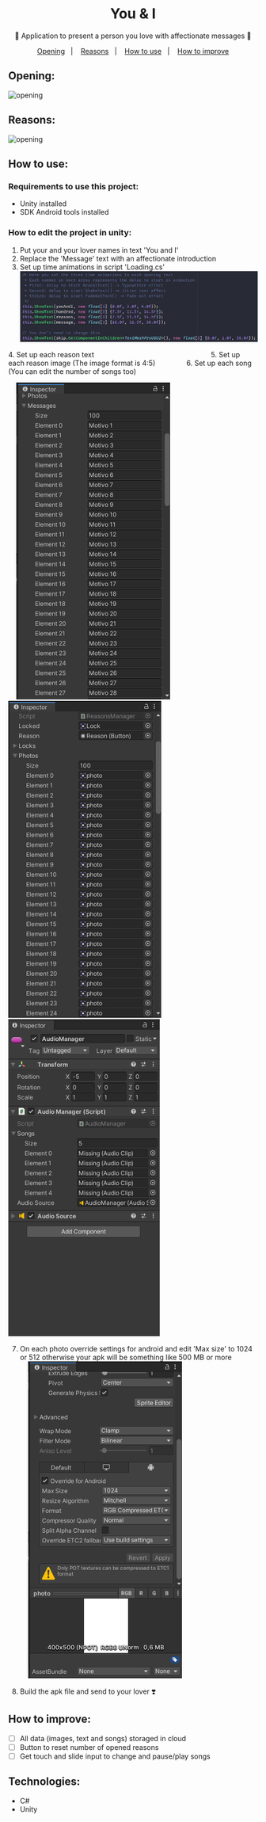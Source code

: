 # <h1 align="center">You & I</h1>
<p align="center">💞️ Application to present a person you love with affectionate messages 💞️</p>

<p align="center">
  <a href="#opening">Opening</a>&nbsp;&nbsp;&nbsp;|&nbsp;&nbsp;&nbsp;
  <a href="#reasons">Reasons</a>&nbsp;&nbsp;&nbsp;|&nbsp;&nbsp;&nbsp;
  <a href="#how-to-use">How to use</a>&nbsp;&nbsp;&nbsp;|&nbsp;&nbsp;&nbsp;
  <a href="#how-to-improve">How to improve</a>
</p>

## Opening:
![opening](./README/Opening.gif)

## Reasons:
![opening](./README/Reasons.gif)

## How to use:

### Requirements to use this project:
  - Unity installed
  - SDK Android tools installed

### How to edit the project in unity:
  1. Put your and your lover names in text 'You and I'
  2. Replace the 'Message' text with an affectionate introduction
  3. Set up time animations in script 'Loading.cs'
    <img alt="script" src="./README/loading.png">

  <p>
    4. Set up each reason text&nbsp;&nbsp;&nbsp;&nbsp;&nbsp;&nbsp;&nbsp;&nbsp;&nbsp;&nbsp;&nbsp;&nbsp;&nbsp;&nbsp;&nbsp;&nbsp;&nbsp;&nbsp;&nbsp;&nbsp;&nbsp;&nbsp;&nbsp;&nbsp;&nbsp;&nbsp;&nbsp;&nbsp;&nbsp;&nbsp;&nbsp;&nbsp;&nbsp;&nbsp;&nbsp;&nbsp;&nbsp;&nbsp;&nbsp;&nbsp;&nbsp;&nbsp;&nbsp;&nbsp;&nbsp;&nbsp;&nbsp;&nbsp;&nbsp;&nbsp;&nbsp;&nbsp;&nbsp;&nbsp;&nbsp;&nbsp;&nbsp;&nbsp;&nbsp;
    5. Set up each reason image (The image format is 4:5)&nbsp;&nbsp;&nbsp;&nbsp;&nbsp;&nbsp;&nbsp;&nbsp;&nbsp;&nbsp;&nbsp;&nbsp;&nbsp;&nbsp;&nbsp;
    6. Set up each song (You can edit the number of songs too)
  </p>

  <p>
    &nbsp;&nbsp;&nbsp;&nbsp;<img alt="inspector-reasons" src="./README/reasons.png">&nbsp;&nbsp;&nbsp;&nbsp;&nbsp;&nbsp;&nbsp;&nbsp;&nbsp;&nbsp;&nbsp;&nbsp;&nbsp;&nbsp;
    <img alt="inspector-photos" src="./README/photos.png">&nbsp;&nbsp;&nbsp;&nbsp;&nbsp;&nbsp;&nbsp;&nbsp;&nbsp;&nbsp;&nbsp;&nbsp;&nbsp;&nbsp;&nbsp;&nbsp;&nbsp;&nbsp;&nbsp;&nbsp;&nbsp;&nbsp;&nbsp;&nbsp;
    <img alt="inspector-songs" src="./README/songs.png">
  </p>
  
  7. On each photo override settings for android and edit 'Max size' to 1024 or 512 otherwise your apk will be something like 500 MB or more
  <br/>&nbsp;&nbsp;&nbsp;&nbsp;<img alt="photo-settings" src="./README/photo-settings.png"><br/>

  8. Build the apk file and send to your lover ❣️

## How to improve:
  - [ ] All data (images, text and songs) storaged in cloud
  - [ ] Button to reset number of opened reasons
  - [ ] Get touch and slide input to change and pause/play songs

## Technologies:
  - C#
  - Unity
